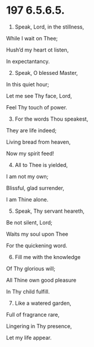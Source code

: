 # 197 6.5.6.5.

1.  Speak, Lord, in the stillness,

While I wait on Thee;

Hush’d my heart ot listen,

In expectantancy.

2.  Speak, O blessed Master,

In this quiet hour;

Let me see Thy face, Lord,

Feel Thy touch of power.

3.  For the words Thou speakest,

They are life indeed;

Living bread from heaven,

Now my spirit feed!

4.  All to Thee is yielded,

I am not my own;

Blissful, glad surrender,

I am Thine alone.

5.  Speak, Thy servant heareth,

Be not silent, Lord;

Waits my soul upon Thee

For the quickening word.

6.  Fill me with the knowledge

Of Thy glorious will;

All Thine own good pleasure

In Thy child fulfill.

7.  Like a watered garden,

Full of fragrance rare,

Lingering in Thy presence,

Let my life appear.

